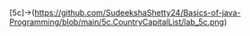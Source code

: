 [5c]->(https://github.com/SudeekshaShetty24/Basics-of-java-Programming/blob/main/5c.CountryCapitalList/lab_5c.png)
